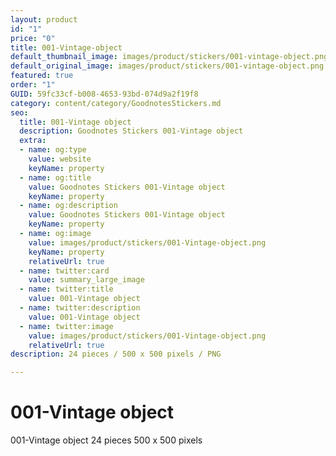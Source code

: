 ```yaml
---
layout: product
id: "1"
price: "0"
title: 001-Vintage-object
default_thumbnail_image: images/product/stickers/001-vintage-object.png
default_original_image: images/product/stickers/001-vintage-object.png
featured: true
order: "1"
GUID: 59fc33cf-b008-4653-93bd-074d9a2f19f8
category: content/category/GoodnotesStickers.md
seo:
  title: 001-Vintage object
  description: Goodnotes Stickers 001-Vintage object
  extra:
  - name: og:type
    value: website
    keyName: property
  - name: og:title
    value: Goodnotes Stickers 001-Vintage object
    keyName: property
  - name: og:description
    value: Goodnotes Stickers 001-Vintage object
    keyName: property
  - name: og:image
    value: images/product/stickers/001-Vintage-object.png
    keyName: property
    relativeUrl: true
  - name: twitter:card
    value: summary_large_image
  - name: twitter:title
    value: 001-Vintage object
  - name: twitter:description
    value: 001-Vintage object
  - name: twitter:image
    value: images/product/stickers/001-Vintage-object.png
    relativeUrl: true
description: 24 pieces / 500 x 500 pixels / PNG

---
```

# 001-Vintage object

001-Vintage object
24 pieces
500 x 500 pixels
